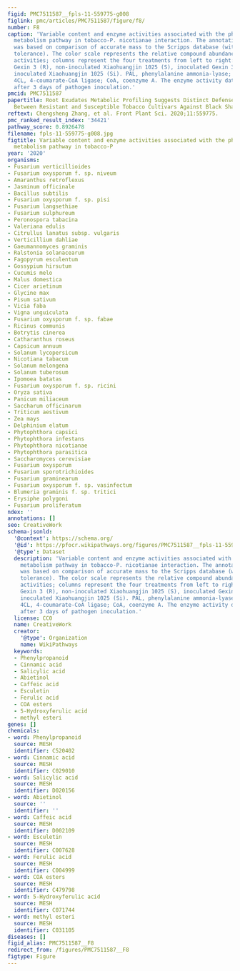 ```yaml
---
figid: PMC7511587__fpls-11-559775-g008
figlink: pmc/articles/PMC7511587/figure/f8/
number: F8
caption: 'Variable content and enzyme activities associated with the phenylpropanoid
  metabolism pathway in tobacco-P. nicotianae interaction. The annotation of metabolites
  was based on comparison of accurate mass to the Scripps database (with 5 PPM of
  tolerance). The color scale represents the relative compound abundance and enzyme
  activities; columns represent the four treatments from left to right: non-inoculated
  Gexin 3 (R), non-inoculated Xiaohuangjin 1025 (S), inoculated Gexin 3 (Ri), and
  inoculated Xiaohuangjin 1025 (Si). PAL, phenylalanine ammonia-lyase; C4H, cinnamate-4-hydroxylase;
  4CL, 4-coumarate-CoA ligase; CoA, coenzyme A. The enzyme activity data were obtained
  after 3 days of pathogen inoculation.'
pmcid: PMC7511587
papertitle: Root Exudates Metabolic Profiling Suggests Distinct Defense Mechanisms
  Between Resistant and Susceptible Tobacco Cultivars Against Black Shank Disease.
reftext: Chengsheng Zhang, et al. Front Plant Sci. 2020;11:559775.
pmc_ranked_result_index: '34421'
pathway_score: 0.8926478
filename: fpls-11-559775-g008.jpg
figtitle: Variable content and enzyme activities associated with the phenylpropanoid
  metabolism pathway in tobacco-P
year: '2020'
organisms:
- Fusarium verticillioides
- Fusarium oxysporum f. sp. niveum
- Amaranthus retroflexus
- Jasminum officinale
- Bacillus subtilis
- Fusarium oxysporum f. sp. pisi
- Fusarium langsethiae
- Fusarium sulphureum
- Peronospora tabacina
- Valeriana edulis
- Citrullus lanatus subsp. vulgaris
- Verticillium dahliae
- Gaeumannomyces graminis
- Ralstonia solanacearum
- Fagopyrum esculentum
- Gossypium hirsutum
- Cucumis melo
- Malus domestica
- Cicer arietinum
- Glycine max
- Pisum sativum
- Vicia faba
- Vigna unguiculata
- Fusarium oxysporum f. sp. fabae
- Ricinus communis
- Botrytis cinerea
- Catharanthus roseus
- Capsicum annuum
- Solanum lycopersicum
- Nicotiana tabacum
- Solanum melongena
- Solanum tuberosum
- Ipomoea batatas
- Fusarium oxysporum f. sp. ricini
- Oryza sativa
- Panicum miliaceum
- Saccharum officinarum
- Triticum aestivum
- Zea mays
- Delphinium elatum
- Phytophthora capsici
- Phytophthora infestans
- Phytophthora nicotianae
- Phytophthora parasitica
- Saccharomyces cerevisiae
- Fusarium oxysporum
- Fusarium sporotrichioides
- Fusarium graminearum
- Fusarium oxysporum f. sp. vasinfectum
- Blumeria graminis f. sp. tritici
- Erysiphe polygoni
- Fusarium proliferatum
ndex: ''
annotations: []
seo: CreativeWork
schema-jsonld:
  '@context': https://schema.org/
  '@id': https://pfocr.wikipathways.org/figures/PMC7511587__fpls-11-559775-g008.html
  '@type': Dataset
  description: 'Variable content and enzyme activities associated with the phenylpropanoid
    metabolism pathway in tobacco-P. nicotianae interaction. The annotation of metabolites
    was based on comparison of accurate mass to the Scripps database (with 5 PPM of
    tolerance). The color scale represents the relative compound abundance and enzyme
    activities; columns represent the four treatments from left to right: non-inoculated
    Gexin 3 (R), non-inoculated Xiaohuangjin 1025 (S), inoculated Gexin 3 (Ri), and
    inoculated Xiaohuangjin 1025 (Si). PAL, phenylalanine ammonia-lyase; C4H, cinnamate-4-hydroxylase;
    4CL, 4-coumarate-CoA ligase; CoA, coenzyme A. The enzyme activity data were obtained
    after 3 days of pathogen inoculation.'
  license: CC0
  name: CreativeWork
  creator:
    '@type': Organization
    name: WikiPathways
  keywords:
  - Phenylpropanoid
  - Cinnamic acid
  - Salicylic acid
  - Abietinol
  - Caffeic acid
  - Esculetin
  - Ferulic acid
  - COA esters
  - 5-Hydroxyferulic acid
  - methyl esteri
genes: []
chemicals:
- word: Phenylpropanoid
  source: MESH
  identifier: C520402
- word: Cinnamic acid
  source: MESH
  identifier: C029010
- word: Salicylic acid
  source: MESH
  identifier: D020156
- word: Abietinol
  source: ''
  identifier: ''
- word: Caffeic acid
  source: MESH
  identifier: D002109
- word: Esculetin
  source: MESH
  identifier: C007628
- word: Ferulic acid
  source: MESH
  identifier: C004999
- word: COA esters
  source: MESH
  identifier: C479798
- word: 5-Hydroxyferulic acid
  source: MESH
  identifier: C071744
- word: methyl esteri
  source: MESH
  identifier: C031105
diseases: []
figid_alias: PMC7511587__F8
redirect_from: /figures/PMC7511587__F8
figtype: Figure
---
```

